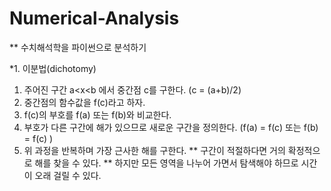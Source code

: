# Numerical-Analysis

** 수치해석학을 파이썬으로 분석하기

*1. 이분법(dichotomy)
  1. 주어진 구간 a<x<b 에서 중간점 c를 구한다. (c = (a+b)/2)
  2. 중간점의 함수값을 f(c)라고 하자.
  3. f(c)의 부호를 f(a) 또는 f(b)와 비교한다.
  4. 부호가 다른 구간에 해가 있으므로 새로운 구간을 정의한다. (f(a) = f(c) 또는 f(b) = f(c) )
  5. 위 과정을 반복하며 가장 근사한 해를 구한다.
  ** 구간이 적절하다면 거의 확정적으로 해를 찾을 수 있다.
  ** 하지만 모든 영역을 나누어 가면서 탐색해야 하므로 시간이 오래 걸릴 수 있다.
